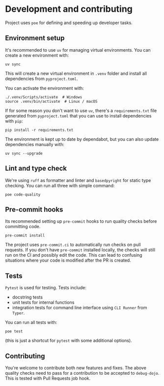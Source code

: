 
# Development and contributing

Project uses `poe` for defining and speeding up developer tasks.

## Environment setup

It's recommended to use `uv` for managing virtual environments. You can create a new environment with:

```console
uv sync
```

This will create a new virtual environment in `.venv` folder and install all dependencies from `pyproject.toml`.

You can activate the environment with:

```console
./.venv/Scripts/activate  # Windows
source .venv/bin/activate  # Linux / macOS
```

If for some reason you don't want to use `uv`, there's a `requirements.txt` file generated from `pyproject.toml` that you can use to install dependencies with `pip`:

```console
pip install -r requirements.txt
```

The environment is kept up to date by dependabot, but you can also update dependencies manually with:

```console
uv sync --upgrade
```

## Lint and type check

We're using `ruff` as formatter and linter and `basedpyright` for static type checking.
You can run all three with simple command:

```console
poe code-quality
```

## Pre-commit hooks

Its recommended setting up `pre-commit` hooks to run quality checks before committing code.

```console
pre-commit install
```

The project uses `pre-commit.ci` to automatically run checks on pull requests. If you don't have `pre-commit` installed locally, the checks will still run on the CI and possibly edit the code. This can lead to confusing situations where your code is modified after the PR is created.

## Tests

`Pytest` is used for testing. Tests include:

- docstring tests
- unit tests for internal functions
- integration tests for command line interface using `CLI Runner` from `Typer`.

You can run all tests with:

```console
poe test
```

(this is just a shortcut for `pytest` with some additional options).

## Contributing

You're welcome to contribute both new features and fixes. The above quality checks need to pass for a contribution to be accepted to `debug-dojo`. This is tested with Pull Requests job hook.
